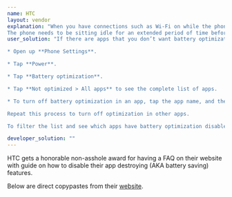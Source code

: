 ```yaml
---
name: HTC
layout: vendor
explanation: "When you have connections such as Wi‍-Fi on while the phone is in sleep mode, some apps may still continue to use the battery. Starting from Android 6.0, battery optimization is enabled for all apps by default which helps prolong battery standby time when you’re not using the phone.
The phone needs to be sitting idle for an extended period of time before battery optimization takes effect."
user_solution: "If there are apps that you don’t want battery optimization enabled, you can turn the feature off in those apps.

* Open up **Phone Settings**.

* Tap **Power**.

* Tap **Battery optimization**.

* Tap **Not optimized > All apps** to see the complete list of apps.

* To turn off battery optimization in an app, tap the app name, and then tap **Don’t optimize > Done**.

Repeat this process to turn off optimization in other apps.

To filter the list and see which apps have battery optimization disabled, tap All apps > Not optimized."

developer_solution: ""
---
```


HTC gets a honorable non-asshole award for having a FAQ on their website with guide on how to disable their app destroying (AKA battery saving) features.

Below are direct copypastes from their [website](https://www.htc.com/us/support/htc-one-m9/howto/696906.html).

